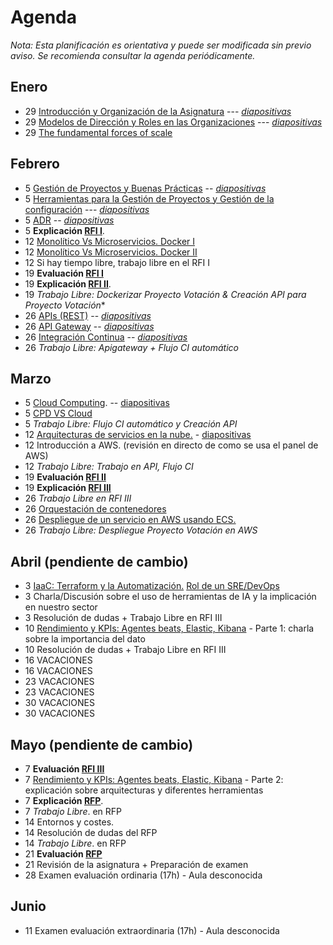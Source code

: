 # Agenda

*Nota: Esta planificación es orientativa y puede ser modificada sin previo aviso. Se recomienda consultar la agenda periódicamente.*

## Enero

* 29 [Introducción y Organización de la Asignatura](Introduccion.md) --- [*diapositivas*](pdf/Introduccion.pdf)
* 29 [Modelos de Dirección y Roles en las Organizaciones](teoria/Organizaciones.md) --- [*diapositivas*](pdf/Organizaciones.pdf)
* 29 [The fundamental forces of scale](https://longform.asmartbear.com/scale/)

## Febrero

* 5 [Gestión de Proyectos y Buenas Prácticas](teoria/gestion.md) -- [*diapositivas*](pdf/gestion.pdf)
* 5 [Herramientas para la Gestión de Proyectos y Gestión de la configuración](teoria/Herramientas-Gestion-Proyectos.md) --- [*diapositivas*](pdf/Herramientas-Gestion-Proyectos.pdf)
* 5 [ADR](ADR/Architecture-Decision-Record.md) -- [*diapositivas*](pdf/Architecture-Decision-Record.pdf)
* 5 __Explicación [RFI I](RFI/RFI-I.md)__.
* 12 [Monolítico Vs Microservicios. Docker I](teoria/Docker.md)
* 12 [Monolítico Vs Microservicios. Docker II](teoria/Docker.md)
* 12 Si hay tiempo libre, trabajo libre en el RFI I
* 19 __Evaluación [RFI I](RFI/RFI-I.md)__
* 19 __Explicación [RFI II](RFI/RFI-II.md)__.
* 19 *Trabajo Libre: Dockerizar Proyecto Votación & Creación API para Proyecto Votación**
* 26 [APIs (REST)](teoria/APIs.md) -- [*diapositivas*](pdf/APIs.pdf)
* 26 [API Gateway](teoria/API-Gateway.md) -- [*diapositivas*](pdf/API-Gateway.pdf)
* 26 [Integración Continua](teoria/Mejora-Continua.md) -- [*diapositivas*](pdf/Mejora-Continua.pdf)
* 26 *Trabajo Libre: Apigateway + Flujo CI automático*

## Marzo

* 5 [Cloud Computing](teoria/Cloud.md). -- [diapositivas](pdf/Cloud.pdf)
* 5 [CPD VS Cloud](pdf/Cloud%20Computing.pptx.pdf)
* 5 *Trabajo Libre: Flujo CI automático y Creación API*
* 12 [Arquitecturas de servicios en la nube.](teoria/Arquitecturas-nube.md) - [diapositivas](pdf/Arquitecturas-nube.pdf)
* 12 Introducción a AWS. (revisión en directo de como se usa el panel de AWS)
* 12 *Trabajo Libre: Trabajo en API, Flujo CI*
* 19 __Evaluación [RFI II](RFI/RFI-II.md)__
* 19 __Explicación [RFI III](RFI/RFI-III.md)__
* 26 *Trabajo Libre en RFI III*
* 26 [Orquestación de contenedores](pdf/Orquestación%20de%20Contenedores.pdf)
* 26 [Despliegue de un servicio en AWS usando ECS.](pdf/ECS.pdf)
* 26 *Trabajo Libre: Despliegue Proyecto Votación en AWS*

## Abril (pendiente de cambio)

* 3 [IaaC: Terraform y la Automatización.](terraform.md) [Rol de un SRE/DevOps](sre.md)
* 3 Charla/Discusión sobre el uso de herramientas de IA y la implicación en nuestro sector
* 3 Resolución de dudas + Trabajo Libre en RFI III
* 10 [Rendimiento y KPIs: Agentes beats, Elastic, Kibana](metricas.md) - Parte 1: charla sobre la importancia del dato
* 10 Resolución de dudas + Trabajo Libre en RFI III
* 16 VACACIONES
* 16 VACACIONES
* 23 VACACIONES
* 23 VACACIONES
* 30 VACACIONES
* 30 VACACIONES

## Mayo (pendiente de cambio)

* 7 __Evaluación [RFI III](RFI/RFI-III.md)__
* 7 [Rendimiento y KPIs: Agentes beats, Elastic, Kibana](metricas.md) - Parte 2: explicación sobre arquitecturas y diferentes herramientas
* 7 __Explicación [RFP](RFP/RFP.md)__.
* 7 *Trabajo Libre*. en RFP
* 14 Entornos y costes.
* 14 Resolución de dudas del RFP
* 14 *Trabajo Libre*. en RFP
* 21 __Evaluación [RFP](RFP/RFP.md)__
* 21 Revisión de la asignatura + Preparación de examen
* 28 Examen evaluación ordinaria (17h) - Aula desconocida

## Junio

* 11 Examen evaluación extraordinaria (17h) - Aula desconocida
